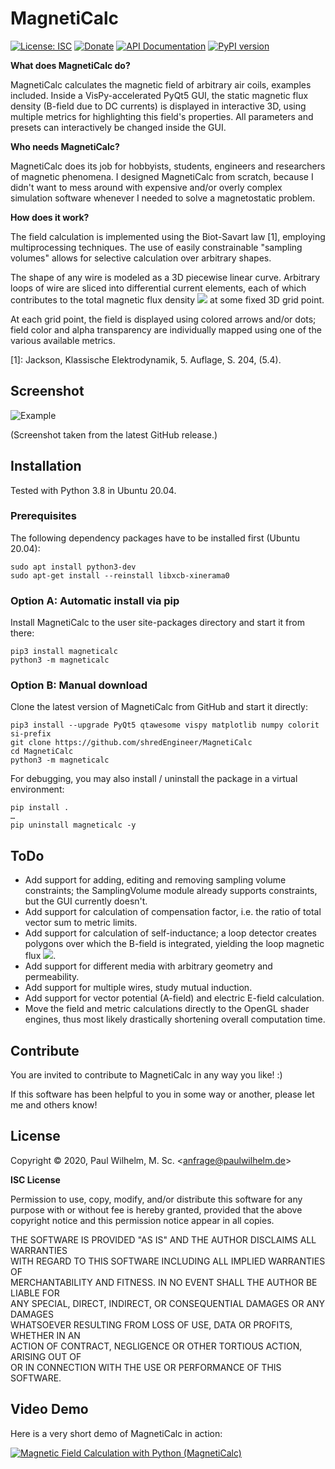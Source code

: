 
MagnetiCalc
===========

[![License: ISC](https://img.shields.io/badge/License-ISC-blue.svg)](https://opensource.org/licenses/ISC)
[![Donate](https://img.shields.io/badge/Donate-PayPal-green.svg)](https://www.paypal.com/cgi-bin/webscr?cmd=_s-xclick&hosted_button_id=TN6YTPVX36YHA&source=url)
[![API Documentation](https://img.shields.io/badge/Documentation-API-orange)](https://shredengineer.github.io/MagnetiCalc/)
[![PyPI version](https://img.shields.io/pypi/v/MagnetiCalc?label=PyPI)](https://pypi.org/project/MagnetiCalc/)

**What does MagnetiCalc do?**

MagnetiCalc calculates the magnetic field of arbitrary air coils, examples included.
Inside a VisPy-accelerated PyQt5 GUI, the static magnetic flux density (B-field due to DC currents) is displayed
in interactive 3D, using multiple metrics for highlighting this field's properties.
All parameters and presets can interactively be changed inside the GUI.

**Who needs MagnetiCalc?**

MagnetiCalc does its job for hobbyists, students, engineers and researchers of magnetic phenomena.
I designed MagnetiCalc from scratch, because I didn't want to mess around
with expensive and/or overly complex simulation software
whenever I needed to solve a magnetostatic problem.

**How does it work?**

The field calculation is implemented using the Biot-Savart law [1], employing multiprocessing techniques.
The use of easily constrainable "sampling volumes" allows for selective calculation over
arbitrary shapes.

The shape of any wire is modeled as a 3D piecewise linear curve.
Arbitrary loops of wire are sliced into differential current elements,
each of which contributes to the total magnetic flux density
<img src="https://render.githubusercontent.com/render/math?math=\vec{B}">
at some fixed 3D grid point.

At each grid point, the field is displayed using colored arrows and/or dots;
field color and alpha transparency are individually mapped using one of the various available metrics.

[1]: Jackson, Klassische Elektrodynamik, 5. Auflage, S. 204, (5.4).

Screenshot
----------

![Example](https://raw.githubusercontent.com/shredEngineer/MagnetiCalc/master/Screenshot.png)

(Screenshot taken from the latest GitHub release.)

Installation
------------
Tested with Python 3.8 in Ubuntu 20.04.

### Prerequisites

The following dependency packages have to be installed first (Ubuntu 20.04):
```shell
sudo apt install python3-dev
sudo apt-get install --reinstall libxcb-xinerama0
```

### Option A: Automatic install via pip
Install MagnetiCalc to the user site-packages directory and start it from there: 
```shell
pip3 install magneticalc
python3 -m magneticalc
```

### Option B: Manual download
Clone the latest version of MagnetiCalc from GitHub and start it directly: 
```shell
pip3 install --upgrade PyQt5 qtawesome vispy matplotlib numpy colorit si-prefix
git clone https://github.com/shredEngineer/MagnetiCalc
cd MagnetiCalc
python3 -m magneticalc
```

For debugging, you may also install / uninstall the package in a virtual environment:
```shell
pip install .
…
pip uninstall magneticalc -y
``` 

ToDo
----
* Add support for adding, editing and removing sampling volume constraints;
  the SamplingVolume module already supports constraints, but the GUI currently doesn't.
* Add support for calculation of compensation factor, i.e. the ratio of total vector sum to metric limits.
* Add support for calculation of self-inductance;
  a loop detector creates polygons over which the B-field is integrated,
  yielding the loop magnetic flux <img src="https://render.githubusercontent.com/render/math?math=\Phi=L\cdot I">.
* Add support for different media with arbitrary geometry and permeability.
* Add support for multiple wires, study mutual induction.
* Add support for vector potential (A-field) and electric E-field calculation.
* Move the field and metric calculations directly to the OpenGL shader engines,
  thus most likely drastically shortening overall computation time.

Contribute
----------
You are invited to contribute to MagnetiCalc in any way you like! :)

If this software has been helpful to you in some way or another, please let me and others know!

License
-------
Copyright © 2020, Paul Wilhelm, M. Sc. <[anfrage@paulwilhelm.de](mailto:anfrage@paulwilhelm.de)>

<b>ISC License</b>

Permission to use, copy, modify, and/or distribute this software for any<br>
purpose with or without fee is hereby granted, provided that the above<br>
copyright notice and this permission notice appear in all copies.

THE SOFTWARE IS PROVIDED "AS IS" AND THE AUTHOR DISCLAIMS ALL WARRANTIES<br>
WITH REGARD TO THIS SOFTWARE INCLUDING ALL IMPLIED WARRANTIES OF<br>
MERCHANTABILITY AND FITNESS. IN NO EVENT SHALL THE AUTHOR BE LIABLE FOR<br>
ANY SPECIAL, DIRECT, INDIRECT, OR CONSEQUENTIAL DAMAGES OR ANY DAMAGES<br>
WHATSOEVER RESULTING FROM LOSS OF USE, DATA OR PROFITS, WHETHER IN AN<br>
ACTION OF CONTRACT, NEGLIGENCE OR OTHER TORTIOUS ACTION, ARISING OUT OF<br>
OR IN CONNECTION WITH THE USE OR PERFORMANCE OF THIS SOFTWARE.

Video Demo
----------
Here is a very short demo of MagnetiCalc in action:

[![Magnetic Field Calculation with Python (MagnetiCalc)](https://yt-embed.herokuapp.com/embed?v=rsVbu5uF0eU)](https://www.youtube.com/watch?v=rsVbu5uF0eU)
